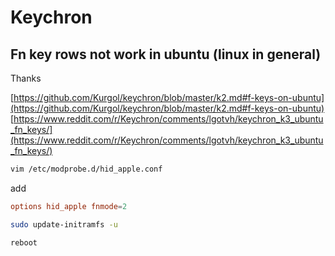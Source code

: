# Keychron

## Fn key rows not work in ubuntu (linux in general)

Thanks

[https://github.com/Kurgol/keychron/blob/master/k2.md#f-keys-on-ubuntu](https://github.com/Kurgol/keychron/blob/master/k2.md#f-keys-on-ubuntu)
[https://www.reddit.com/r/Keychron/comments/lgotvh/keychron_k3_ubuntu_fn_keys/](https://www.reddit.com/r/Keychron/comments/lgotvh/keychron_k3_ubuntu_fn_keys/)

```bash
vim /etc/modprobe.d/hid_apple.conf
```

add

```conf
options hid_apple fnmode=2
```

```bash
sudo update-initramfs -u
```

```bash
reboot
```
